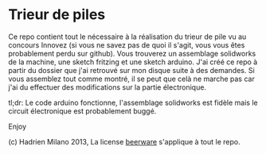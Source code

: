 # Trieur de piles 

Ce repo contient tout le nécessaire à la réalisation du trieur de pile vu au concours Innovez 
(si vous ne savez pas de quoi il s'agit, vous vous êtes probablement perdu sur github).
Vous trouverez un assemblage solidworks de la machine, une sketch fritzing et une sketch arduino.
J'ai créé ce repo à partir du dossier que j'ai retrouvé sur mon disque suite à des demandes. Si vous assemblez
tout comme montré, il se peut que celà ne marche pas car j'ai du effectuer des modifications sur la partie électronique.

tl;dr: Le code arduino fonctionne, l'assemblage solidworks est fidèle mais le circuit électronique est probablement buggé.

Enjoy

(c) Hadrien Milano 2013,
La license [beerware](http://fr.wikipedia.org/wiki/Beerware) s'applique à tout le repo.